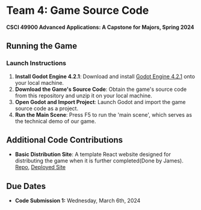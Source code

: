 # Team 4: Game Source Code

**CSCI 49900 Advanced Applications: A Capstone for Majors, Spring 2024**

## Running the Game

### Launch Instructions

1. **Install Godot Engine 4.2.1**: Download and install [Godot Engine 4.2.1](https://godotengine.org/download/windows/) onto your local machine.
2. **Download the Game's Source Code**: Obtain the game's source code from this repository and unzip it on your local machine.
3. **Open Godot and Import Project**: Launch Godot and import the game source code as a project.
4. **Run the Main Scene**: Press F5 to run the 'main scene', which serves as the technical demo of our game.

## Additional Code Contributions

- **Basic Distribution Site**: A template React website designed for distributing the game when it is further completed(Done by James). [Repo](https://github.com/Jamcre/gamesite), [Deployed Site](https://capstoneprojectgamesite.onrender.com)

## Due Dates

- **Code Submission 1:** Wednesday, March 6th, 2024

